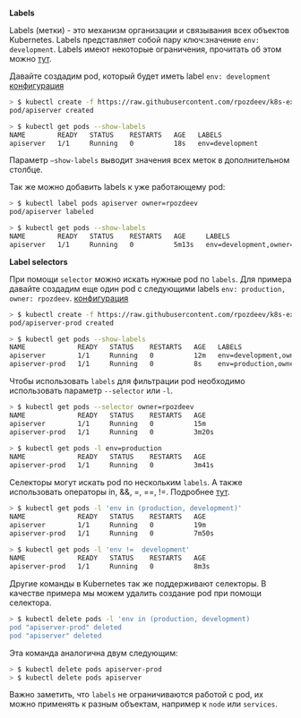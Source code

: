 **Labels**

Labels (метки) - это механизм организации и связывания всех объектов Kubernetes. Labels представляет собой пару ключ:значение `env: development`. Labels имеют некоторые ограничения, прочитать об этом можно [тут](https://kubernetes.io/docs/concepts/overview/working-with-objects/labels/#syntax-and-character-set).

Давайте создадим pod, который будет иметь label  `env: development` [конфигурация](https://raw.githubusercontent.com/rpozdeev/k8s-examples/master/configs/labels/pod.yaml)

```bash
> $ kubectl create -f https://raw.githubusercontent.com/rpozdeev/k8s-examples/master/configs/labels/pod.yaml                                   
pod/apiserver created

> $ kubectl get pods --show-labels                                                                                  
NAME        READY   STATUS    RESTARTS   AGE   LABELS
apiserver   1/1     Running   0          18s   env=development
```

Параметр `—show-labels` выводит значения всех меток в дополнительном столбце.

Так же можно добавить labels к уже работающему pod:

```bash
> $ kubectl label pods apiserver owner=rpozdeev                                                                    
pod/apiserver labeled

> $ kubectl get pods --show-labels                                                                                 
NAME        READY   STATUS    RESTARTS   AGE     LABELS
apiserver   1/1     Running   0          5m13s   env=development,owner=rpozdeev
```

**Label selectors**

При помощи `selector` можно искать нужные pod по `labels`. Для примера давайте создадим еще один pod с следующими labels `env: production, owner: rpozdeev`. [конфигурация](https://raw.githubusercontent.com/rpozdeev/k8s-examples/master/configs/labels/pod-production.yaml)

```bash
> $ kubectl create -f https://raw.githubusercontent.com/rpozdeev/k8s-examples/master/configs/labels/pod-production.yaml
pod/apiserver-prod created

> $ kubectl get pods --show-labels                                                                                  
NAME             READY   STATUS    RESTARTS   AGE   LABELS
apiserver        1/1     Running   0          12m   env=development,owner=rpozdeev
apiserver-prod   1/1     Running   0          8s    env=production,owner=rpozdeev
```

Чтобы использовать `labels` для фильтрации pod необходимо использовать параметр `--selector` или `-l`.

```bash
> $ kubectl get pods --selector owner=rpozdeev                                                                      
NAME             READY   STATUS    RESTARTS   AGE
apiserver        1/1     Running   0          15m
apiserver-prod   1/1     Running   0          3m20s
                                                                                                                                          
> $ kubectl get pods -l env=production                                                                             
NAME             READY   STATUS    RESTARTS   AGE
apiserver-prod   1/1     Running   0          3m41s
```

 Селекторы могут искать pod по нескольким `labels`. А также использовать операторы  in, &&, =, ==, !=. Подробнее [тут](https://kubernetes.io/docs/concepts/overview/working-with-objects/labels/#label-selectors).

```bash
> $ kubectl get pods -l 'env in (production, development)'                                                                
NAME             READY   STATUS    RESTARTS   AGE
apiserver        1/1     Running   0          19m
apiserver-prod   1/1     Running   0          7m50s
                                                                                                                                                
> $ kubectl get pods -l 'env !=  development'                                                                             
NAME             READY   STATUS    RESTARTS   AGE
apiserver-prod   1/1     Running   0          8m3s
```

Другие команды в Kubernetes так же поддерживают селекторы. В качестве примера мы можем удалить создание pod при помощи селектора.

```bash
> $ kubectl delete pods -l 'env in (production, development)                                                                                                                                                           
pod "apiserver-prod" deleted                                                                                                      
pod "apiserver" deleted
```

Эта команда аналогична двум следующим:

```bash
> $ kubectl delete pods apiserver-prod
> $ kubectl delete pods apiserver
```

Важно заметить, что `labels` не ограничиваются работой с pod, их можно применять к разным объектам, например к `node` или `services`.

